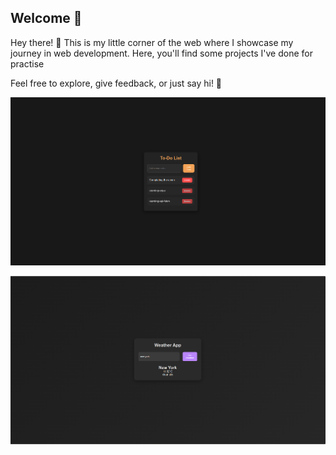 ## Welcome 🌟

Hey there! 👋 This is my little corner of the web where I showcase my journey in web development. Here, you'll find some projects I've done for practise

Feel free to explore, give feedback, or just say hi! 🚀

![To Do Interface ](https://github.com/shivamchaubey027/QuickCodes/blob/main/images/Todo.png)
 
![Weather App Interface ](https://github.com/shivamchaubey027/QuickCodes/blob/main/images/Weather.png)
